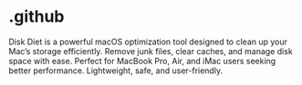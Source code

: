 # .github
Disk Diet is a powerful macOS optimization tool designed to clean up your Mac’s storage efficiently. Remove junk files, clear caches, and manage disk space with ease. Perfect for MacBook Pro, Air, and iMac users seeking better performance. Lightweight, safe, and user-friendly.
